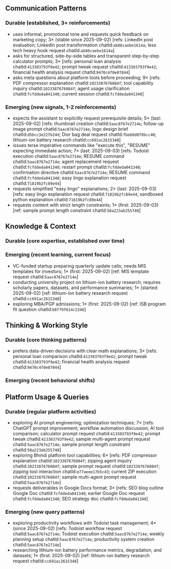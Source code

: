 ## Communication Patterns
### Durable (established, 3+ reinforcements)
- uses informal, promotional tone and requests quick feedback on marketing copy; 3× (stable since 2025-09-02) [refs: LinkedIn post evaluation; LinkedIn post transformation chatId:`ab86caebe1614a`; less tech heavy hook request chatId:`ab86caebe1614a`]
- asks for structured, side-by-side tables and transparent step-by-step calculator prompts; 3× [refs: personal loan analysis chatId:`413303793f9e42`; prompt tweak request chatId:`413303793f9e42`; financial health analysis request chatId:`9470c4f0e07044`]
- asks meta questions about platform tools before proceeding; 9× [refs: PDF compressor explanation chatId:`1023387676084f`; tool capability inquiry chatId:`1023387676084f`; agent usage clarification chatId:`fcfddeda041340`; current session chatId:`fcfddeda041340`]

### Emerging (new signals, 1-2 reinforcements)
- expects the assistant to explicitly request prerequisite details; 5× (last: 2025-09-02) [refs: thumbnail creation chatId:`5aac8767e2714e`; follow-up image prompt chatId:`5aac8767e2714e`; logo design brief chatId:`d5bcc3e22fb24d`; Dior bag deal request chatId:`fbe68d0f8bcc40`; lithium-ion battery research chatId:`cc691ac2615348`]
- issues terse imperative commands like "execute this", "RESUME" expecting immediate action; 7× (last: 2025-09-03) [refs: Todoist execution chatId:`5aac8767e2714e`; RESUME command chatId:`5aac8767e2714e`; agent replacement request chatId:`fcfddeda041340`; restart prompt chatId:`fcfddeda041340`; confirmation directive chatId:`5aac8767e2714e`; RESUME command chatId:`fcfddeda041340`; easy lingo explanation request chatId:`71819b2fc89e44`]
- requests simplified "easy lingo" explanations; 2× (last: 2025-09-03) [refs: easy lingo explanation request chatId:`71819b2fc89e44`; sandboxed python explanation chatId:`71819b2fc89e44`]
- requests content with strict length constraints; 1× (first: 2025-09-03) [ref: sample prompt length constraint chatId:`58a223ab255748`]

## Knowledge & Context
### Durable (core expertise, established over time)

### Emerging (recent learning, current focus)
- VC-funded startup preparing quarterly update calls; needs MIS templates for investors; 1× (first: 2025-09-02) [ref: MIS template request chatId:`5aac8767e2714e`]
- conducting university project on lithium-ion battery research; requires scholarly papers, datasets, and performance summaries; 1× (started: 2025-09-02) [ref: lithium-ion battery research request chatId:`cc691ac2615348`]
- exploring MBA/PGP admissions; 1× (first: 2025-09-02) [ref: ISB program fit question chatId:`b8f79f614c2246`]

## Thinking & Working Style
### Durable (core thinking patterns)
- prefers data-driven decisions with clear math explanations; 3× [refs: personal loan comparison chatId:`413303793f9e42`; prompt tweak chatId:`413303793f9e42`; financial health analysis request chatId:`9470c4f0e07044`]

### Emerging (recent behavioral shifts)

## Platform Usage & Queries
### Durable (regular platform activities)
- exploring AI prompt engineering; optimization techniques; 7× [refs: ChatGPT prompt improvement; workflow automation discussion; AI tool comparison; calculator prompt request chatId:`413303793f9e42`; prompt tweak chatId:`413303793f9e42`; sample multi-agent prompt request chatId:`5aac8767e2714e`; sample prompt length constraint chatId:`58a223ab255748`]
- exploring Bhindi platform tool capabilities; 6× [refs: PDF compressor explanation chatId:`1023387676084f`; zipping agent inquiry chatId:`1023387676084f`; sample prompt request chatId:`1023387676084f`; zipping tool interaction chatId:`e77aeee17b5c43`; current ZIP execution chatId:`1023387676084f`; sample multi-agent prompt request chatId:`5aac8767e2714e`]
- requests deliverables in Google Docs format; 3× [refs: SEO blog outline Google Doc chatId:`fcfddeda041340`; earlier Google Doc request chatId:`fcfddeda041340`; SEO strategy doc chatId:`fcfddeda041340`]

### Emerging (new query patterns)
- exploring productivity workflows with Todoist task management; 4× (since 2025-09-02) [refs: Todoist workflow request chatId:`5aac8767e2714e`; Todoist execution chatId:`5aac8767e2714e`; weekly planning setup chatId:`5aac8767e2714e`; productivity system creation chatId:`5aac8767e2714e`]
- researching lithium-ion battery performance metrics, degradation, and datasets; 1× (first: 2025-09-02) [ref: lithium-ion battery research request chatId:`cc691ac2615348`]
